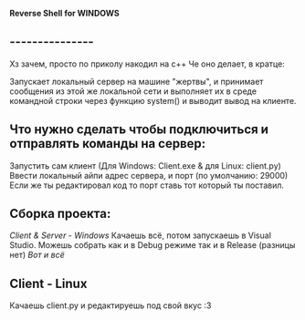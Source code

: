 **Reverse Shell for WINDOWS**

## ---------------
Хз зачем, просто по приколу накодил на c++
Че оно делает, в кратце:

Запускает локальный сервер на машине "жертвы",
и принимает сообщения из этой же локальной сети и выполняет их
в среде командной строки через функцию system() и выводит вывод на клиенте.

## Что нужно сделать чтобы подключиться и отправлять команды на сервер:
Запустить сам клиент (Для Windows: Client.exe & для Linux: client.py)
Ввести локальный айпи адрес сервера, и порт (по умолчанию: 29000)
Если же ты редактировал код то порт ставь тот который ты поставил.

## Сборка проекта:
*Client & Server - Windows*
Качаешь всё, потом запускаешь в Visual Studio. Можешь собрать как и в Debug режиме так и в Release (разницы нет)
*Вот и всё*

## Client - Linux
Качаешь client.py и редактируешь под свой вкус :3


